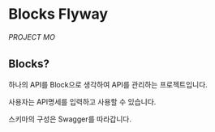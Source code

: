 # Blocks Flyway
###### PROJECT MO



## Blocks?

하나의 API를 Block으로 생각하여 API를 관리하는 프로젝트입니다.

사용자는 API명세를 입력하고 사용할 수 있습니다.

스키마의 구성은 Swagger를 따라갑니다.



